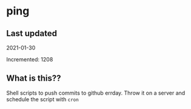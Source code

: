 # ping

## Last updated
2021-01-30

Incremented: 1208

## What is this??
Shell scripts to push commits to github errday. Throw it on a server and schedule the script with `cron`
